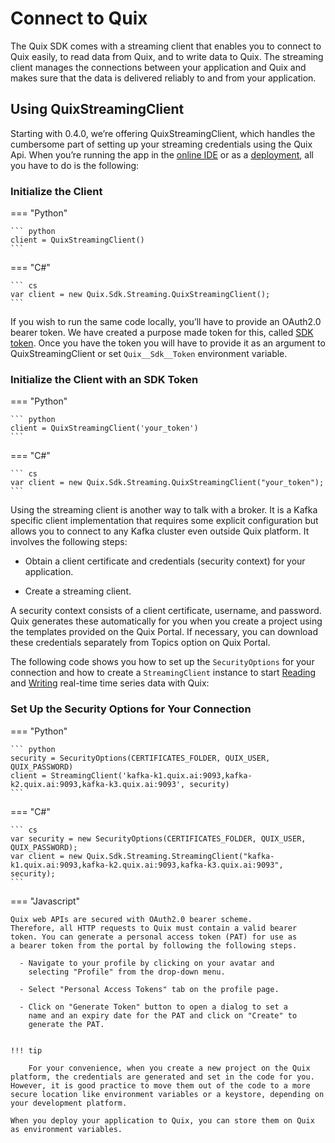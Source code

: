 # Connect to Quix

The Quix SDK comes with a streaming client that enables you to connect
to Quix easily, to read data from Quix, and to write data to Quix. The
streaming client manages the connections between your application and
Quix and makes sure that the data is delivered reliably to and from your
application.

## Using QuixStreamingClient

Starting with 0.4.0, we’re offering QuixStreamingClient, which handles
the cumbersome part of setting up your streaming credentials using the
Quix Api. When you’re running the app in the [online
IDE](/platform/definitions/#online-ide) or as a
[deployment](/platform/definitions#deployment), all you have to
do is the following:


### Initialize the Client

=== "Python"
    
    ``` python
    client = QuixStreamingClient()
    ```

=== "C\#"
    
    ``` cs
    var client = new Quix.Sdk.Streaming.QuixStreamingClient();
    ```

If you wish to run the same code locally, you’ll have to provide an
OAuth2.0 bearer token. We have created a purpose made token for this,
called [SDK token](/platform/how-to/use-sdk-token). Once you have
the token you will have to provide it as an argument to
QuixStreamingClient or set
`Quix__Sdk__Token`
environment variable.

### Initialize the Client with an SDK Token

=== "Python"
    
    ``` python
    client = QuixStreamingClient('your_token')
    ```

=== "C\#"
    
    ``` cs
    var client = new Quix.Sdk.Streaming.QuixStreamingClient("your_token");
    ```

Using the streaming client is another way to talk with a broker. It
is a Kafka specific client implementation that requires some
explicit configuration but allows you to connect to any Kafka
cluster even outside Quix platform. It involves the following steps:

- Obtain a client certificate and credentials (security context) for your application.

- Create a streaming client.

A security context consists of a client certificate, username, and
password. Quix generates these automatically for you when you create
a project using the templates provided on the Quix Portal. If
necessary, you can download these credentials separately from Topics
option on Quix Portal.

The following code shows you how to set up the `SecurityOptions` for
your connection and how to create a `StreamingClient` instance to
start [Reading](/sdk/read.md) and [Writing](/sdk/write.md) real-time
time series data with Quix:
    
### Set Up the Security Options for Your Connection
    
=== "Python"
	
	``` python
	security = SecurityOptions(CERTIFICATES_FOLDER, QUIX_USER, QUIX_PASSWORD)
	client = StreamingClient('kafka-k1.quix.ai:9093,kafka-k2.quix.ai:9093,kafka-k3.quix.ai:9093', security)
	```

=== "C\#"
	
	``` cs
	var security = new SecurityOptions(CERTIFICATES_FOLDER, QUIX_USER, QUIX_PASSWORD);
	var client = new Quix.Sdk.Streaming.StreamingClient("kafka-k1.quix.ai:9093,kafka-k2.quix.ai:9093,kafka-k3.quix.ai:9093", security);
	```

=== "Javascript"

	Quix web APIs are secured with OAuth2.0 bearer scheme.
	Therefore, all HTTP requests to Quix must contain a valid bearer
	token. You can generate a personal access token (PAT) for use as
	a bearer token from the portal by following the following steps.
	
	  - Navigate to your profile by clicking on your avatar and
		selecting "Profile" from the drop-down menu.
	
	  - Select "Personal Access Tokens" tab on the profile page.
	
	  - Click on "Generate Token" button to open a dialog to set a
		name and an expiry date for the PAT and click on "Create" to
		generate the PAT.
  
   
    !!! tip
    
		For your convenience, when you create a new project on the Quix platform, the credentials are generated and set in the code for you. However, it is good practice to move them out of the code to a more secure location like environment variables or a keystore, depending on your development platform.
    
    When you deploy your application to Quix, you can store them on Quix
    as environment variables.
    
    
    



